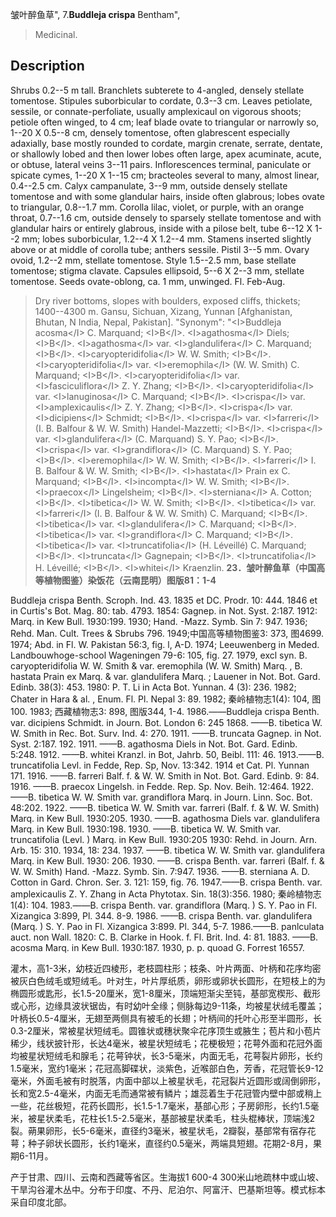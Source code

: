 皱叶醉鱼草",
7.**Buddleja crispa** Bentham",

> Medicinal.

## Description
Shrubs 0.2--5 m tall. Branchlets subterete to 4-angled, densely stellate tomentose. Stipules suborbicular to cordate, 0.3--3 cm. Leaves petiolate, sessile, or connate-perfoliate, usually amplexicaul on vigorous shoots; petiole often winged, to 4 cm; leaf blade ovate to triangular or narrowly so, 1--20 X 0.5--8 cm, densely tomentose, often glabrescent especially adaxially, base mostly rounded to cordate, margin crenate, serrate, dentate, or shallowly lobed and then lower lobes often large, apex acuminate, acute, or obtuse, lateral veins 3--11 pairs. Inflorescences terminal, paniculate or spicate cymes, 1--20 X 1--15 cm; bracteoles several to many, almost linear, 0.4--2.5 cm. Calyx campanulate, 3--9 mm, outside densely stellate tomentose and with some glandular hairs, inside often glabrous; lobes ovate to triangular, 0.8--1.7 mm. Corolla lilac, violet, or purple, with an orange throat, 0.7--1.6 cm, outside densely to sparsely stellate tomentose and with glandular hairs or entirely glabrous, inside with a pilose belt, tube 6--12 X 1--2 mm; lobes suborbicular, 1.2--4 X 1.2--4 mm. Stamens inserted slightly above or at middle of corolla tube; anthers sessile. Pistil 3--5 mm. Ovary ovoid, 1.2--2 mm, stellate tomentose. Style 1.5--2.5 mm, base stellate tomentose; stigma clavate. Capsules ellipsoid, 5--6 X 2--3 mm, stellate tomentose. Seeds ovate-oblong, ca. 1 mm, unwinged. Fl. Feb-Aug.

> Dry river bottoms, slopes with boulders, exposed cliffs, thickets; 1400--4300 m. Gansu, Sichuan, Xizang, Yunnan [Afghanistan, Bhutan, N India, Nepal, Pakistan].
  "Synonym": "&lt;I&gt;Buddleja acosma&lt;/I&gt; C. Marquand; &lt;I&gt;B&lt;/I&gt;. &lt;I&gt;agathosma&lt;/I&gt; Diels; &lt;I&gt;B&lt;/I&gt;. &lt;I&gt;agathosma&lt;/I&gt; var. &lt;I&gt;glandulifera&lt;/I&gt; C. Marquand; &lt;I&gt;B&lt;/I&gt;. &lt;I&gt;caryopteridifolia&lt;/I&gt; W. W. Smith; &lt;I&gt;B&lt;/I&gt;. &lt;I&gt;caryopteridifolia&lt;/I&gt; var. &lt;I&gt;eremophila&lt;/I&gt; (W. W. Smith) C. Marquand; &lt;I&gt;B&lt;/I&gt;. &lt;I&gt;caryopteridifolia&lt;/I&gt; var. &lt;I&gt;fasciculiflora&lt;/I&gt; Z. Y. Zhang; &lt;I&gt;B&lt;/I&gt;. &lt;I&gt;caryopteridifolia&lt;/I&gt; var. &lt;I&gt;lanuginosa&lt;/I&gt; C. Marquand; &lt;I&gt;B&lt;/I&gt;. &lt;I&gt;crispa&lt;/I&gt; var. &lt;I&gt;amplexicaulis&lt;/I&gt; Z. Y. Zhang; &lt;I&gt;B&lt;/I&gt;. &lt;I&gt;crispa&lt;/I&gt; var. &lt;I&gt;dicipiens&lt;/I&gt; Schmidt; &lt;I&gt;B&lt;/I&gt;. &lt;I&gt;crispa&lt;/I&gt; var. &lt;I&gt;farreri&lt;/I&gt; (I. B. Balfour &amp; W. W. Smith) Handel-Mazzetti; &lt;I&gt;B&lt;/I&gt;. &lt;I&gt;crispa&lt;/I&gt; var. &lt;I&gt;glandulifera&lt;/I&gt; (C. Marquand) S. Y. Pao; &lt;I&gt;B&lt;/I&gt;. &lt;I&gt;crispa&lt;/I&gt; var. &lt;I&gt;grandiflora&lt;/I&gt; (C. Marquand) S. Y. Pao; &lt;I&gt;B&lt;/I&gt;. &lt;I&gt;eremophila&lt;/I&gt; W. W. Smith; &lt;I&gt;B&lt;/I&gt;. &lt;I&gt;farreri&lt;/I&gt; I. B. Balfour &amp; W. W. Smith; &lt;I&gt;B&lt;/I&gt;. &lt;I&gt;hastata&lt;/I&gt; Prain ex C. Marquand; &lt;I&gt;B&lt;/I&gt;. &lt;I&gt;incompta&lt;/I&gt; W. W. Smith; &lt;I&gt;B&lt;/I&gt;. &lt;I&gt;praecox&lt;/I&gt; Lingelsheim; &lt;I&gt;B&lt;/I&gt;. &lt;I&gt;sterniana&lt;/I&gt; A. Cotton; &lt;I&gt;B&lt;/I&gt;. &lt;I&gt;tibetica&lt;/I&gt; W. W. Smith; &lt;I&gt;B&lt;/I&gt;. &lt;I&gt;tibetica&lt;/I&gt; var. &lt;I&gt;farreri&lt;/I&gt; (I. B. Balfour &amp; W. W. Smith) C. Marquand; &lt;I&gt;B&lt;/I&gt;. &lt;I&gt;tibetica&lt;/I&gt; var. &lt;I&gt;glandulifera&lt;/I&gt; C. Marquand; &lt;I&gt;B&lt;/I&gt;. &lt;I&gt;tibetica&lt;/I&gt; var. &lt;I&gt;grandiflora&lt;/I&gt; C. Marquand; &lt;I&gt;B&lt;/I&gt;. &lt;I&gt;tibetica&lt;/I&gt; var. &lt;I&gt;truncatifolia&lt;/I&gt; (H. Léveillé) C. Marquand; &lt;I&gt;B&lt;/I&gt;. &lt;I&gt;truncata&lt;/I&gt; Gagnepain; &lt;I&gt;B&lt;/I&gt;. &lt;I&gt;truncatifolia&lt;/I&gt; H. Léveillé; &lt;I&gt;B&lt;/I&gt;. &lt;I&gt;whitei&lt;/I&gt; Kraenzlin.
**23．皱叶醉鱼草（中国高等植物图鉴）染饭花（云南昆明）图版81：1-4**

Buddleja crispa Benth. Scroph. Ind. 43. 1835 et DC. Prodr. 10: 444. 1846 et in Curtis's Bot. Mag. 80: tab. 4793. 1854: Gagnep. in Not. Syst. 2:187. 1912: Marq. in Kew Bull. 1930:199. 1930; Hand. -Mazz. Symb. Sin 7: 947. 1936; Rehd. Man. Cult. Trees & Sbrubs 796. 1949;中国高等植物图鉴3: 373, 图4699. 1974; Abd. in Fl. W. Pakistan 56:3, fig. l, A-D. 1974; Leeuwenberg in Meded. Landbouwhoge-school Wageningen 79-6: 105, fig. 27. 1979, excl syn. B. caryopteridifolia W. W. Smith & var. eremophila (W. W. Smith) Marq. , B. hastata Prain ex Marq. & var. glandulifera Marq. ; Lauener in Not. Bot. Gard. Edinb. 38(3): 453. 1980: P. T. Li in Acta Bot. Yunnan. 4 (3): 236. 1982; Chater in Hara & al. , Enum. Fl. Pl. Nepal 3: 89. 1982; 秦岭植物志1(4): 104, 图100. 1983; 西藏植物志3: 898, 图版344, 1-4. 1986.——Buddleja crispa Benth. var. dicipiens Schmidt. in Journ. Bot. London 6: 245 1868. ——B. tibetica W. W. Smith in Rec. Bot. Surv. Ind. 4: 270. 1911. ——B. truncata Gagnep. in Not. Syst. 2:187. 192. 1911. ——B. agathosma Diels in Not. Bot. Gard. Edinb. 5:248. 1912. ——B. whitei Kranzl. in Bot, Jahrb. 50, Beibl. 111: 46. 1913.——B. truncatifolia Levl. in Fedde, Rep. Sp, Nov. 13:342. 1914 et Cat. Pl. Yunnan 171. 1916. ——B. farreri Balf. f. & W. W. Smith in Not. Bot. Gard. Edinb. 9: 84. 1916. ——B. praecox Lingelsh. in Fedde. Rep. Sp. Nov. Beih. 12:464. 1922. ——B. tibetica W. W. Smith var. grandiflora Marq. in Journ. Linn. Soc. Bot. 48:202. 1922. ——B. tibetica W. W. Smith var. farreri (Balf. f. & W. W. Smith) Marq. in Kew Bull. 1930:205. 1930. ——B. agathosma Diels var. glandulifera Marq. in Kew Bull. 1930:198. 1930. ——B. tibetica W. W. Smith var. truncatifolia (Levl. ) Marq. in Kew Bull. 1930:205 1930: Rehd. in Journ. Arn. Arb. 15: 310. 1934, 18: 234. 1937. ——B. tibetica W. W. Smith var. glandulifera Marq. in Kew Bull. 1930: 206. 1930. ——B. crispa Benth. var. farreri (Balf. f. & W. W. Smith) Hand. -Mazz. Symb. Sin. 7:947. 1936. ——B. sterniana A. D. Cotton in Gard. Chron. Ser. 3. 121: 159, fig. 76. 1947.——B. crispa Benth. var. amplexicaulis Z. Y. Zhang in Acta Phytotax. Sin. 18(3):356. 1980; 秦岭植物志1(4): 104. 1983.——B. crispa Benth. var. grandiflora (Marq. ) S. Y. Pao in Fl. Xizangica 3:899, Pl. 344. 8-9. 1986. ——B. crispa Benth. var. glandulifera (Marq. ) S. Y. Pao in Fl. Xizangica 3:899. Pl. 344, 5-7. 1986.——B. panlculata auct. non Wall. 1820: C. B. Clarke in Hook. f. Fl. Brit. Ind. 4: 81. 1883. ——B. acosma Marq. in Kew Bull. 1930:187. 1930, p. p. quoad G. Forrest 16557.

灌木，高1-3米，幼枝近四棱形，老枝圆柱形；枝条、叶片两面、叶柄和花序均密被灰白色绒毛或短绒毛。叶对生，叶片厚纸质，卵形或卵状长圆形，在短枝上的为椭圆形或匙形，长1.5-20厘米，宽1-8厘米，顶端短渐尖至钝，基部宽楔形、截形或心形，边缘具波状锯齿，有时幼叶全缘；侧脉每边9-11条，均被星状绒毛覆盖；叶柄长0.5-4厘米，无翅至两侧具有被毛的长翅；叶柄间的托叶心形至半圆形，长0.3-2厘米，常被星状短绒毛。圆锥状或穗状聚伞花序顶生或腋生；苞片和小苞片稀少，线状披针形，长达4毫米，被星状短绒毛；花梗极短；花萼外面和花冠外面均被星状短绒毛和腺毛；花萼钟状，长3-5毫米，内面无毛，花萼裂片卵形，长约1.5毫米，宽约1毫米；花冠高脚碟状，淡紫色，近喉部白色，芳香，花冠管长9-12毫米，外面毛被有时脱落，内面中部以上被星状毛，花冠裂片近圆形或阔倒卵形，长和宽2.5-4毫米，内面无毛而通常被有鳞片；雄蕊着生于花冠管内壁中部或稍上一些，花丝极短，花药长圆形，长1.5-1.7毫米，基部心形；子房卵形，长约1.5毫米，被星状柔毛，花柱长1.5-2.5毫米，基部被星状柔毛，柱头棍棒状，顶端浅2裂。蒴果卵形，长5-6毫米，直径约3毫米，被星状毛，2瓣裂，基部常有宿存花萼；种子卵状长圆形，长约1毫米，直径约0.5毫米，两端具短翅。花期2-8月，果期6-11月。

产于甘肃、四川、云南和西藏等省区。生海拔1 600-4 300米山地疏林中或山坡、干旱沟谷灌木丛中。分布于印度、不丹、尼泊尔、阿富汗、巴基斯坦等。模式标本采自印度北部。
